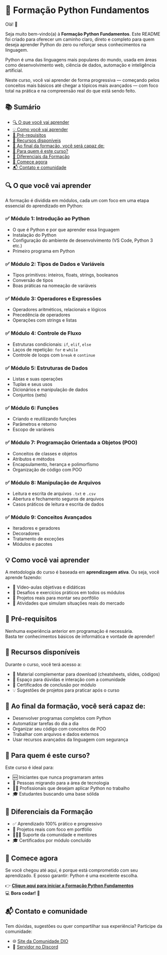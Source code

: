# 🐍 Formação Python Fundamentos

Olá! 👋

Seja muito bem-vindo(a) à **Formação Python Fundamentos**. Este README foi criado para oferecer um caminho claro, direto e completo para quem deseja aprender Python do zero ou reforçar seus conhecimentos na linguagem.

Python é uma das linguagens mais populares do mundo, usada em áreas como desenvolvimento web, ciência de dados, automação e inteligência artificial.

Neste curso, você vai aprender de forma progressiva — começando pelos conceitos mais básicos até chegar a tópicos mais avançados — com foco total na prática e na compreensão real do que está sendo feito.

## 📚 Sumário

- [🔍 O que você vai aprender](#-o-que-você-vai-aprender)
- [💡 Como você vai aprender](#-como-você-vai-aprender)
- [🧠 Pré-requisitos](#-pré-requisitos)
- [🧰 Recursos disponíveis](#-recursos-disponíveis)
- [🎯 Ao final da formação, você será capaz de:](#-ao-final-da-formação-você-será-capaz-de)
- [📣 Para quem é este curso?](#-para-quem-é-este-curso)
- [🚀 Diferenciais da Formação](#-diferenciais-da-formação)
- [🏁 Comece agora](#-comece-agora)
- [📬 Contato e comunidade](#-contato-e-comunidade)

## 🔍 O que você vai aprender

A formação é dividida em módulos, cada um com foco em uma etapa essencial do aprendizado em Python:

### ✅ Módulo 1: Introdução ao Python
- O que é Python e por que aprender essa linguagem
- Instalação do Python
- Configuração do ambiente de desenvolvimento (VS Code, Python 3 etc.)
- Primeiro programa em Python

### ✅ Módulo 2: Tipos de Dados e Variáveis
- Tipos primitivos: inteiros, floats, strings, booleanos
- Conversão de tipos
- Boas práticas na nomeação de variáveis

### ✅ Módulo 3: Operadores e Expressões
- Operadores aritméticos, relacionais e lógicos
- Precedência de operadores
- Operações com strings e listas

### ✅ Módulo 4: Controle de Fluxo
- Estruturas condicionais: `if`, `elif`, `else`
- Laços de repetição: `for` e `while`
- Controle de loops com `break` e `continue`

### ✅ Módulo 5: Estruturas de Dados
- Listas e suas operações
- Tuplas e seus usos
- Dicionários e manipulação de dados
- Conjuntos (sets)

### ✅ Módulo 6: Funções
- Criando e reutilizando funções
- Parâmetros e retorno
- Escopo de variáveis

### ✅ Módulo 7: Programação Orientada a Objetos (POO)
- Conceitos de classes e objetos
- Atributos e métodos
- Encapsulamento, herança e polimorfismo
- Organização de código com POO

### ✅ Módulo 8: Manipulação de Arquivos
- Leitura e escrita de arquivos `.txt` e `.csv`
- Abertura e fechamento seguros de arquivos
- Casos práticos de leitura e escrita de dados

### ✅ Módulo 9: Conceitos Avançados
- Iteradores e geradores
- Decoradores
- Tratamento de exceções
- Módulos e pacotes

## 💡 Como você vai aprender

A metodologia do curso é baseada em **aprendizagem ativa**. Ou seja, você aprende fazendo:

- 🎥 Vídeo-aulas objetivas e didáticas  
- 🧪 Desafios e exercícios práticos em todos os módulos  
- 💼 Projetos reais para montar seu portfólio  
- 🔁 Atividades que simulam situações reais do mercado  

## 🧠 Pré-requisitos

Nenhuma experiência anterior em programação é necessária.  
Basta ter conhecimentos básicos de informática e vontade de aprender!

## 🧰 Recursos disponíveis

Durante o curso, você terá acesso a:

- 📄 Material complementar para download (cheatsheets, slides, códigos)
- 🙋 Espaço para dúvidas e interação com a comunidade
- 📜 Certificados de conclusão por módulo
- 💡 Sugestões de projetos para praticar após o curso

## 🎯 Ao final da formação, você será capaz de:

- Desenvolver programas completos com Python  
- Automatizar tarefas do dia a dia  
- Organizar seu código com conceitos de POO  
- Trabalhar com arquivos e dados externos  
- Usar recursos avançados da linguagem com segurança  

## 📣 Para quem é este curso?

Este curso é ideal para:

- 🆕 Iniciantes que nunca programaram antes  
- 🔄 Pessoas migrando para a área de tecnologia  
- 👨‍💼 Profissionais que desejam aplicar Python no trabalho  
- 🎓 Estudantes buscando uma base sólida  

## 🚀 Diferenciais da Formação

- ✅ Aprendizado 100% prático e progressivo  
- 💼 Projetos reais com foco em portfólio  
- 🧑‍🤝‍🧑 Suporte da comunidade e mentores  
- 🎓 Certificados por módulo concluído  

## 🏁 Comece agora

Se você chegou até aqui, é porque está comprometido com seu aprendizado. E posso garantir: Python é uma excelente escolha.

👉 **[Clique aqui para iniciar a Formação Python Fundamentos](https://www.dio.me/curso-python-do-zero)**  
💻 **Bora codar!** 🚀

## 📬 Contato e comunidade

Tem dúvidas, sugestões ou quer compartilhar sua experiência? Participe da comunidade:

- 🌐 [Site da Comunidade DIO](https://www.dio.me/)  
- 💬 [Servidor no Discord](https://discord.com/invite/gFKWUdTkaj)  
